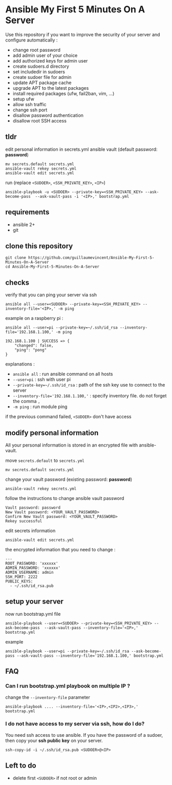 # Ansible My First 5 Minutes On A Server

Use this repository if you want to improve the security of your server and configure automatically :

  - change root password
  - add admin user of your choice
  - add authorized keys for admin user
  - create sudoers.d directory
  - set includedir in sudoers
  - create sudoer file for admin
  - update APT package cache
  - upgrade APT to the latest packages
  - install required packages (ufw, fail2ban, vim, ...)
  - setup ufw
  - allow ssh traffic
  - change ssh port
  - disallow password authentication
  - disallow root SSH access


## tldr

edit personal information in secrets.yml ansible vault (default password: **password**)

    mv secrets.default secrets.yml
    ansible-vault rekey secrets.yml
    ansible-vault edit secrets.yml

run (replace `<SUDOER>`, `<SSH_PRIVATE_KEY>`, `<IP>`)

    ansible-playbook -u <SUDOER> --private-key=<SSH_PRIVATE_KEY> --ask-become-pass  --ask-vault-pass -i '<IP>,' bootstrap.yml


## requirements

  - ansible 2+
  - git

## clone this repository

    git clone https://github.com/guillaumevincent/Ansible-My-First-5-Minutes-On-A-Server
    cd Ansible-My-First-5-Minutes-On-A-Server

## checks

verify that you can ping your server via ssh

    ansible all --user=<SUDOER> --private-key=<SSH_PRIVATE_KEY> --inventory-file='<IP>,' -m ping

example on a raspberry pi :

    ansible all --user=pi --private-key=~/.ssh/id_rsa --inventory-file='192.168.1.100,' -m ping

    192.168.1.100 | SUCCESS => {
        "changed": false,
        "ping": "pong"
    }

explanations :

  - `ansible all` : run ansible command on all hosts
  - `--user=pi` : ssh with user pi
  - `--private-key=~/.ssh/id_rsa` : path of the ssh key use to connect to the server
  - `--inventory-file='192.168.1.100,'` : specify inventory file. do not forget the comma `,`
  - `-m ping` : run module ping

if the previous command failed, `<SUDOER>` don't have access

## modify personal information

All your personal information is stored in an encrypted file with ansible-vault.

move `secrets.default` to `secrets.yml`

    mv secrets.default secrets.yml

change your vault password (existing password: **password**)

    ansible-vault rekey secrets.yml

follow the instructions to change ansible vault password

    Vault password: password
    New Vault password: <YOUR_VAULT_PASSWORD>
    Confirm New Vault password: <YOUR_VAULT_PASSWORD>
    Rekey successful

edit secrets information

    ansible-vault edit secrets.yml

the encrypted information that you need to change :

    ---
    ROOT_PASSWORD: 'xxxxxx'
    ADMIN_PASSWORD: 'xxxxxx'
    ADMIN_USERNAME: admin
    SSH_PORT: 2222
    PUBLIC_KEYS:
      - ~/.ssh/id_rsa.pub


## setup your server

now run bootstrap.yml file

    ansible-playbook --user=<SUDOER> --private-key=<SSH_PRIVATE_KEY> --ask-become-pass  --ask-vault-pass --inventory-file='<IP>,' bootstrap.yml

example

    ansible-playbook --user=pi --private-key=~/.ssh/id_rsa --ask-become-pass --ask-vault-pass --inventory-file='192.168.1.100,' bootstrap.yml


## FAQ

### Can I run bootstrap.yml playbook on multiple IP ?

change the `--inventory-file` parameter

    ansible-playbook .... --inventory-file='<IP>,<IP2>,<IP3>,' bootstrap.yml

### I do not have access to my server via ssh, how do I do?

You need ssh access to use ansible. If you have the password of a sudoer, then copy your **ssh public key** on your server.

    ssh-copy-id -i ~/.ssh/id_rsa.pub <SUDOER>@<IP>

## Left to do

 - delete first `<SUDOER>` if not root or admin

